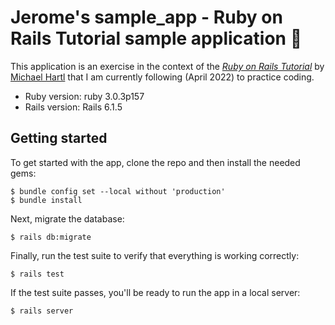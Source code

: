# Jerome's sample_app - Ruby on Rails Tutorial sample application :wave:

This application is an exercise in the context of the [*Ruby on Rails Tutorial*](https://www.railstutorial.org/)
by [Michael Hartl](https://www.michaelhartl.com/) that I am currently following (April 2022) to practice coding.

* Ruby version: ruby 3.0.3p157
* Rails version: Rails 6.1.5

## Getting started
To get started with the app, clone the repo and then install the needed gems:
```
$ bundle config set --local without 'production'
$ bundle install
```
Next, migrate the database:
```
$ rails db:migrate
```
Finally, run the test suite to verify that everything is working correctly:
```
$ rails test
```
If the test suite passes, you'll be ready to run the app in a local server:
```
$ rails server
```
